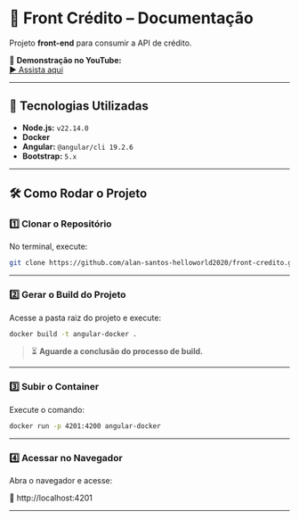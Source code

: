 # 📌 Front Crédito – Documentação

Projeto **front-end** para consumir a API de crédito.

🎥 **Demonstração no YouTube:**  
[▶️ Assista aqui](https://youtu.be/v6xBx_L4yjg)

---

## 🚀 Tecnologias Utilizadas

- **Node.js:** `v22.14.0`
- **Docker**
- **Angular:** `@angular/cli 19.2.6`
- **Bootstrap:** `5.x`

---

## 🛠️ Como Rodar o Projeto

### 1️⃣ Clonar o Repositório

No terminal, execute:

```bash
git clone https://github.com/alan-santos-helloworld2020/front-credito.git
```

---

### 2️⃣ Gerar o Build do Projeto

Acesse a pasta raiz do projeto e execute:

```bash
docker build -t angular-docker .
```

> ⏳ **Aguarde a conclusão do processo de build.**

---

### 3️⃣ Subir o Container

Execute o comando:

```bash
docker run -p 4201:4200 angular-docker
```

---

### 4️⃣ Acessar no Navegador

Abra o navegador e acesse:

🔗 http://localhost:4201

---



